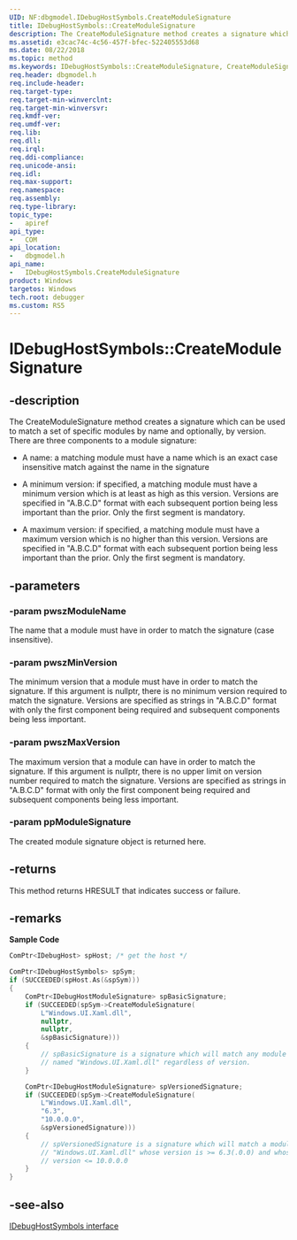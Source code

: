```yaml
---
UID: NF:dbgmodel.IDebugHostSymbols.CreateModuleSignature
title: IDebugHostSymbols::CreateModuleSignature
description: The CreateModuleSignature method creates a signature which can be used to match a set of specific modules by name and optionally, by version.
ms.assetid: e3cac74c-4c56-457f-bfec-522405553d68
ms.date: 08/22/2018
ms.topic: method
ms.keywords: IDebugHostSymbols::CreateModuleSignature, CreateModuleSignature, IDebugHostSymbols.CreateModuleSignature, IDebugHostSymbols::CreateModuleSignature, IDebugHostSymbols.CreateModuleSignature
req.header: dbgmodel.h
req.include-header:
req.target-type:
req.target-min-winverclnt:
req.target-min-winversvr:
req.kmdf-ver:
req.umdf-ver:
req.lib:
req.dll:
req.irql: 
req.ddi-compliance:
req.unicode-ansi:
req.idl:
req.max-support:
req.namespace:
req.assembly:
req.type-library: 
topic_type: 
-	apiref
api_type: 
-	COM
api_location: 
-	dbgmodel.h
api_name: 
-	IDebugHostSymbols.CreateModuleSignature
product: Windows
targetos: Windows
tech.root: debugger
ms.custom: RS5
---
```


# IDebugHostSymbols::CreateModuleSignature


## -description

The CreateModuleSignature method creates a signature which can be used to match a set of specific modules by name and optionally, by version. There are three components to a module signature: 

- A name: a matching module must have a name which is an exact case insensitive match against the name in the signature

- A minimum version: if specified, a matching module must have a minimum version which is at least as high as this version. Versions are specified in "A.B.C.D" format with each subsequent portion being less important than the prior. Only the first segment is mandatory.

- A maximum version: if specified, a matching module must have a maximum version which is no higher than this version. Versions are specified in "A.B.C.D" format with each subsequent portion being less important than the prior. Only the first segment is mandatory.


## -parameters

### -param pwszModuleName
The name that a module must have in order to match the signature (case insensitive).

### -param pwszMinVersion
The minimum version that a module must have in order to match the signature. If this argument is nullptr, there is no minimum version required to match the signature. Versions are specified as strings in "A.B.C.D" format with only the first component being required and subsequent components being less important.

### -param pwszMaxVersion
The maximum version that a module can have in order to match the signature. If this argument is nullptr, there is no upper limit on version number required to match the signature. Versions are specified as strings in "A.B.C.D" format with only the first component being required and subsequent components being less important.

### -param ppModuleSignature
The created module signature object is returned here.


## -returns
This method returns HRESULT that indicates success or failure.

## -remarks

**Sample Code**

```cpp
ComPtr<IDebugHost> spHost; /* get the host */

ComPtr<IDebugHostSymbols> spSym;
if (SUCCEEDED(spHost.As(&spSym)))
{
    ComPtr<IDebugHostModuleSignature> spBasicSignature;
    if (SUCCEEDED(spSym->CreateModuleSignature(
        L"Windows.UI.Xaml.dll", 
        nullptr, 
        nullptr, 
        &spBasicSignature)))
    {
        // spBasicSignature is a signature which will match any module 
        // named "Windows.UI.Xaml.dll" regardless of version.
    }

    ComPtr<IDebugHostModuleSignature> spVersionedSignature;
    if (SUCCEEDED(spSym->CreateModuleSignature(
        L"Windows.UI.Xaml.dll", 
        "6.3", 
        "10.0.0.0", 
        &spVersionedSignature)))
    {
        // spVersionedSignature is a signature which will match a module named
        // "Windows.UI.Xaml.dll" whose version is >= 6.3(.0.0) and whose 
        // version <= 10.0.0.0
    }
}
```

## -see-also

[IDebugHostSymbols interface](nn-dbgmodel-idebughostsymbols.md)
